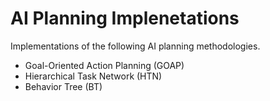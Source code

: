 # AI Planning Implenetations

Implementations of the following AI planning methodologies.

- Goal-Oriented Action Planning (GOAP)
- Hierarchical Task Network (HTN)
- Behavior Tree (BT)
